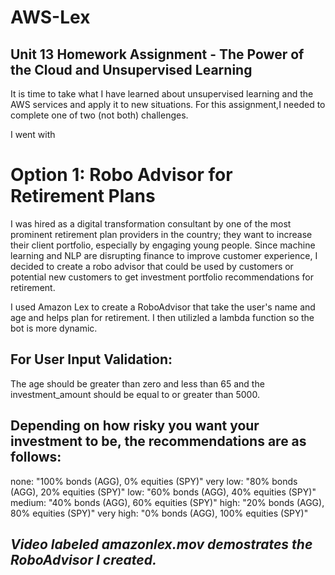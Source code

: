 # AWS-Lex
Unit 13 Homework Assignment - The Power of the Cloud and Unsupervised Learning
----

It is time to take what I have learned about unsupervised learning and the AWS services and apply it to new situations. For this assignment,I needed to complete one of two (not both) challenges. 

I went with

# Option 1: Robo Advisor for Retirement Plans

I was hired as a digital transformation consultant by one of the most prominent retirement plan providers in the country; they want to increase their client portfolio, especially by engaging young people. Since machine learning and NLP are disrupting finance to improve customer experience, I decided to create a robo advisor that could be used by customers or potential new customers to get investment portfolio recommendations for retirement.

I used Amazon Lex to create a RoboAdvisor that take the user's name and age and helps plan for retirement. I then utilizled a lambda function so the bot is more dynamic. 

## For User Input Validation:

The age should be greater than zero and less than 65 and the investment_amount should be equal to or greater than 5000.

## Depending on how risky you want your investment to be, the recommendations are as follows: 

none: "100% bonds (AGG), 0% equities (SPY)"
very low: "80% bonds (AGG), 20% equities (SPY)"
low: "60% bonds (AGG), 40% equities (SPY)"
medium: "40% bonds (AGG), 60% equities (SPY)"
high: "20% bonds (AGG), 80% equities (SPY)"
very high: "0% bonds (AGG), 100% equities (SPY)"

## *Video labeled amazonlex.mov demostrates the RoboAdvisor I created.*
